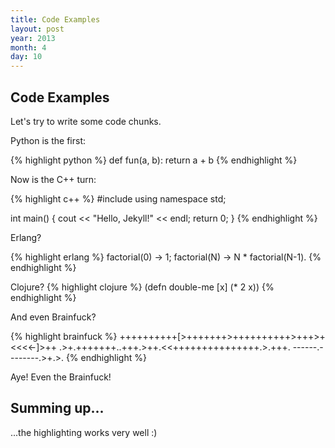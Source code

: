 ```yaml
---
title: Code Examples
layout: post
year: 2013
month: 4
day: 10
---
```


## Code Examples

Let's try to write some code chunks.

Python is the first:

{% highlight python %}
def fun(a, b):
    return a + b
{% endhighlight %}

Now is the C++ turn:

{% highlight c++ %}
#include <iostream>
using namespace std;

int main()
{
    cout << "Hello, Jekyll!" << endl;
    return 0;
}
{% endhighlight %}

Erlang?

{% highlight erlang %}
factorial(0) -> 1;
factorial(N) -> N * factorial(N-1).
{% endhighlight %}

Clojure?
{% highlight clojure %}
(defn double-me [x] (* 2 x))
{% endhighlight %}

And even Brainfuck?

{% highlight brainfuck %}
++++++++++[>+++++++>++++++++++>+++>+<<<<-]>++
 .>+.+++++++..+++.>++.<<+++++++++++++++.>.+++.
 ------.--------.>+.>.
{% endhighlight %}

Aye! Even the Brainfuck!

## Summing up...
...the highlighting works very well :)